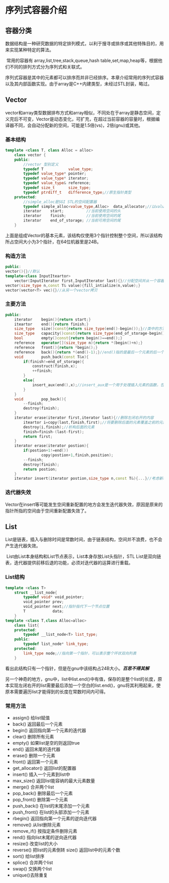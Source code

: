 # 序列式容器介绍

## 容器分类

​	数据结构是一种研究数据的特定排列模式，以利于搜寻或排序或其他特殊目的，用来实现某种特定的算法。

​	常用的容器有 array,list,tree,stack,queue,hash table,set,map,heap等，根据他们不同的排列方式分为序列式和关联式。

​	序列式容器是其中的元素都可以排序而并非已经排序。本章介绍常用的序列式容器以及其内部函数实现。由于array是C++内建类型，未经过STL封装，略过。

## Vector

​	vector和array类型数据排布方式和array相似，不同处在于array是静态空间，定义完后不可变，Vector是动态变化，可扩充，在超过当前容器的容量时，根据编译器不同，会自动分配新的空间，可能是1.5倍(vs)，2倍(gnu)或其他。

### 基本结构

```c++
template <class T, class Alloc = alloc>
    class vector {
    public:
        //vector 型别定义
        typedef T			value_type;
        typedef value_type*	pointer;
        typedef value_type*	iterator;
        typedef value_type&	reference;
        typedef	size_t		size_type;
        typedef ptrdiff_t	difference_type;//原生指针类型
    protected:
        //simple_alloc是SGI STL的空间配置器
        typedef simple_alloc<value_type,Alloc>	data_allocator;//以value_type的大小为单位送给底层分配器，方便按元素分配空间
        iterator	start;			//当前使用空间的头
        iterator	finish;			//当前使用空间的尾
        iterator	end_of_storage;	//当前可用空间的尾
    }
```

​	上面是组成Vector的基本元素，该结构仅使用3个指针控制整个空间，所以该结构所占空间大小为3个指针，在64位机器里是24B。

### 构造方法

```C++
public:
vector(){}//默认
template<class InputIteartor>
    vector(InputIterator first,InputIterator last){}//分配空间并从一个容器中复制到本空间
vector(size_type n,const T& value){fill_intialize(n,value);}
vector(vector<T> vec){}//从另一个vector拷贝
```



### 主要方法

```C++
public:
	iterator	begin(){return start;}
	iteartor	end(){return finish;}
	size_type	size()const{return size_type(end()-begin());}//类中的方法编译器处理为内联函数，不会影响效率
	size_type	capacity()const{return size_type(end_of_storage-begin());}
	bool		empty()const{return begin()==end();}
	reference	operator[](size_type n){return *(begin()+n);}
	reference	front(){return *begin();}
	reference	back(){return *(end()-1);}//end()指的是最后一个元素的后一个地址，Vector元素排布是左闭右开
	void		push_back(const T&x){
        if(finish!=end_of_storage){
            construct(finish,x);
            ++finish;
        }
        else{
            insert_aux(end(),x);//insert_aux是一个用于处理插入元素的函数，包括判断是否已满以分配新空间，以及异常处理
        }
    }
	void 		pop_back(){
        --finish;
        destroy(finish);
    }
	iterator erase(iterator first,iterator last){//删除左闭右开的内容
        iteartor i=copy(last,finish,first);//将要删除后面的元素覆盖之前的元素
        destroy(i,finish);//析构后面的元素
        finish=finish-(last-first);
        return first;
    }
	iterator erase(iterator postion){
        if(postion+1!=end())
            	copy(postion+1,finish,position);
        --finish;
        destroy(finish);
        return postion;
    }
	iterator insert(iterator postion,size_type n,const T&){...}//考虑新增元素过多的空间分配
```

### 迭代器失效

​	Vector在insert等可能发生空间重新配置的地方会发生迭代器失效，原因是原来的指针所指的空间由于空间重新配置失效了。

## List

​	List是链表，插入与删除时间是常数时间，由于链表结构，空间并不浪费，也不会产生迭代器失效。

​	List由List本身结构和List节点表示，List本身存放List头指针，STL List是双向链表，迭代器提供前移后退的功能，必须对迭代器的运算进行重载。

### List结构

```C++
template <class T>
    struct __list_node{
        typedef void* void_pointer;
        void_pointer prev;
        void_pointer next;//指针指代下一个节点位置
        T			 data;
    }
template <class T,class Alloc=alloc>
    class list{
    protected:
        typedef __list_node<T> list_type;
    public:
        typedef list_node* link_type;
    protected:
        link_type node;//指向第一个指针，可以表示整个环状双向列表
    }
```

​	看出此结构只有一个指针，但是在gnu中该结构占24B大小。***百思不得其解***

​	另一个神奇的地方，gnu中，list中list.end()中有值，保存的是整个list的长度，原本实现左闭右开的list需要最后添加一个空白的list.end()，gnu将其利用起来，使原本需要遍历list才能得到的长度在常数时间内可得。

### 常用方法

* assign() 给list赋值 
* back() 返回最后一个元素 
* begin() 返回指向第一个元素的迭代器 
* clear() 删除所有元素 
* empty() 如果list是空的则返回true 
* end() 返回末尾的迭代器 
* erase() 删除一个元素 
* front() 返回第一个元素 
* get_allocator() 返回list的配置器 
* insert() 插入一个元素到list中 
* max_size() 返回list能容纳的最大元素数量 
* merge() 合并两个list 
* pop_back() 删除最后一个元素 
* pop_front() 删除第一个元素 
* push_back() 在list的末尾添加一个元素 
* push_front() 在list的头部添加一个元素 
* rbegin() 返回指向第一个元素的逆向迭代器 
* remove() 从list删除元素 
* remove_if() 按指定条件删除元素 
* rend() 指向list末尾的逆向迭代器 
* resize() 改变list的大小 
* reverse() 把list的元素倒转 size() 返回list中的元素个数 
* sort() 给list排序 
* splice() 合并两个list 
* swap() 交换两个list 
* unique()去除重复